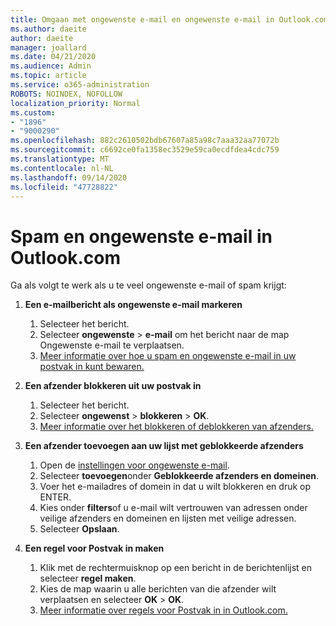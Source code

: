 ```yaml
---
title: Omgaan met ongewenste e-mail en ongewenste e-mail in Outlook.com
ms.author: daeite
author: daeite
manager: joallard
ms.date: 04/21/2020
ms.audience: Admin
ms.topic: article
ms.service: o365-administration
ROBOTS: NOINDEX, NOFOLLOW
localization_priority: Normal
ms.custom:
- "1896"
- "9000290"
ms.openlocfilehash: 882c2610502bdb67607a85a98c7aaa32aa77072b
ms.sourcegitcommit: c6692ce0fa1358ec3529e59ca0ecdfdea4cdc759
ms.translationtype: MT
ms.contentlocale: nl-NL
ms.lasthandoff: 09/14/2020
ms.locfileid: "47728822"
---
```

# <a name="spam-and-junk-email-in-outlookcom"></a>Spam en ongewenste e-mail in Outlook.com

Ga als volgt te werk als u te veel ongewenste e-mail of spam krijgt:

1. **Een e-mailbericht als ongewenste e-mail markeren**
    1. Selecteer het bericht.
    1. Selecteer **ongewenste**  >  **e-mail** om het bericht naar de map Ongewenste e-mail te verplaatsen.
    1. [Meer informatie over hoe u spam en ongewenste e-mail in uw postvak in kunt bewaren.](https://support.office.com/article/a3ece97b-82f8-4a5e-9ac3-e92fa6427ae4?wt.mc_id=Office_Outlook_com_Alchemy)

1. **Een afzender blokkeren uit uw postvak in**
    1. Selecteer het bericht.
    1. Selecteer **ongewenst**  >  **blokkeren**  >  **OK**.
    1. [Meer informatie over het blokkeren of deblokkeren van afzenders.](https://support.office.com/article/afba1c94-77bb-4f50-8b85-057cf52f4d5e?wt.mc_id=Office_Outlook_com_Alchemy)

1. **Een afzender toevoegen aan uw lijst met geblokkeerde afzenders**
    1. Open de [instellingen voor ongewenste e-mail](https://outlook.live.com/mail/options/mail/junkEmail/blockedSendersAndDomainsV2).
    1. Selecteer **toevoegen**onder **Geblokkeerde afzenders en domeinen**.
    1. Voer het e-mailadres of domein in dat u wilt blokkeren en druk op ENTER.
    1. Kies onder **filters**of u e-mail wilt vertrouwen van adressen onder veilige afzenders en domeinen en lijsten met veilige adressen.
    1. Selecteer **Opslaan**.

1. **Een regel voor Postvak in maken**
    1. Klik met de rechtermuisknop op een bericht in de berichtenlijst en selecteer **regel maken**.
    1. Kies de map waarin u alle berichten van die afzender wilt verplaatsen en selecteer **OK**  >  **OK**.
    1. [Meer informatie over regels voor Postvak in in Outlook.com.](https://support.office.com/article/4b094371-a5d7-49bd-8b1b-4e4896a7cc5d?wt.mc_id=Office_Outlook_com_Alchemy)